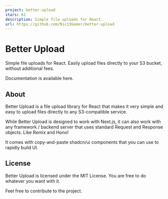 ```yaml
---
project: better-upload
stars: 61
description: Simple file uploads for React.
url: https://github.com/Nic13Gamer/better-upload
---
```


Better Upload
=============

Simple file uploads for React. Easily upload files directly to your S3 bucket, without additional fees.

Documentation is available here.

About
-----

Better Upload is a file upload library for React that makes it very simple and easy to upload files directly to any S3-compatible service.

While Better Upload is designed to work with Next.js, it can also work with any framework / backend server that uses standard Request and Response objects. Like Remix and Hono!

It comes with copy-and-paste shadcn/ui components that you can use to rapidly build UI.

License
-------

Better Upload is licensed under the MIT License. You are free to do whatever you want with it.

Feel free to contribute to the project.
